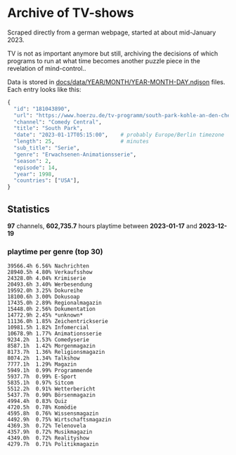 # Archive of TV-shows

Scraped directly from a german webpage, started at about mid-January 2023.

TV is not as important anymore but still, archiving the decisions of which programs to run at what time
becomes another puzzle piece in the revelation of mind-control.. 

Data is stored in [docs/data/YEAR/MONTH/YEAR-MONTH-DAY.ndjson](docs/data/) files. 
Each entry looks like this:

```python
{
  "id": "181043890", 
  "url": "https://www.hoerzu.de/tv-programm/south-park-kohle-an-den-chefkoch/bid_181043890/", 
  "channel": "Comedy Central", 
  "title": "South Park", 
  "date": "2023-01-17T05:15:00",    # probably Europe/Berlin timezone 
  "length": 25,                     # minutes 
  "sub_title": "Serie", 
  "genre": "Erwachsenen-Animationsserie", 
  "season": 2, 
  "episode": 14, 
  "year": 1998, 
  "countries": ["USA"],
}
```

## Statistics

**97** channels, **602,735.7** hours playtime between **2023-01-17** and **2023-12-19**


### playtime per genre (top 30)

    39566.4h 6.56% Nachrichten
    28940.5h 4.80% Verkaufsshow
    24328.0h 4.04% Krimiserie
    20493.6h 3.40% Werbesendung
    19592.0h 3.25% Dokureihe
    18100.6h 3.00% Dokusoap
    17435.0h 2.89% Regionalmagazin
    15448.0h 2.56% Dokumentation
    14772.9h 2.45% *unknown*
    11136.0h 1.85% Zeichentrickserie
    10981.5h 1.82% Infomercial
    10678.9h 1.77% Animationsserie
    9234.2h  1.53% Comedyserie
    8587.1h  1.42% Morgenmagazin
    8173.7h  1.36% Religionsmagazin
    8074.2h  1.34% Talkshow
    7777.1h  1.29% Magazin
    5949.1h  0.99% Programmende
    5937.7h  0.99% E-Sport
    5835.1h  0.97% Sitcom
    5512.2h  0.91% Wetterbericht
    5437.7h  0.90% Börsenmagazin
    4994.4h  0.83% Quiz
    4720.5h  0.78% Komödie
    4595.8h  0.76% Wissensmagazin
    4492.9h  0.75% Wirtschaftsmagazin
    4369.3h  0.72% Telenovela
    4357.9h  0.72% Musikmagazin
    4349.0h  0.72% Realityshow
    4279.7h  0.71% Politikmagazin
